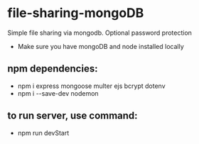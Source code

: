 # file-sharing-mongoDB
Simple file sharing via mongodb. Optional password protection
- Make sure you have mongoDB and node installed locally

## npm dependencies:
- npm i express mongoose multer ejs bcrypt dotenv
- npm i --save-dev nodemon

## to run server, use command:
- npm run devStart
